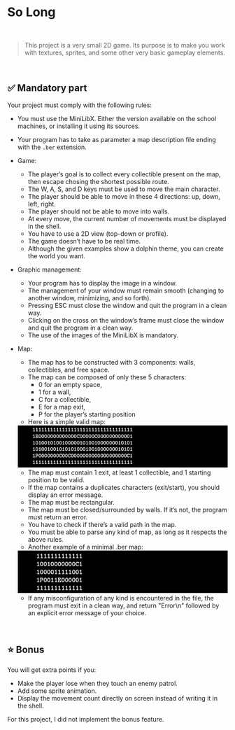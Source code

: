 # So Long
<br>

>This project is a very small 2D game. Its purpose is to make you work with textures, sprites, and some other very basic gameplay elements.
<br>


## ✅ Mandatory part

Your project must comply with the following rules:

- You must use the MiniLibX. Either the version available on the school machines, or installing it using its sources.
- Your program has to take as parameter a map description file ending with the `.ber` extension.
- Game:
	- The player’s goal is to collect every collectible present on the map, then escape chosing the shortest possible route.
	- The W, A, S, and D keys must be used to move the main character.
	- The player should be able to move in these 4 directions: up, down, left, right.
	- The player should not be able to move into walls.
	- At every move, the current number of movements must be displayed in the shell.
	- You have to use a 2D view (top-down or profile).
	- The game doesn’t have to be real time.
	- Although the given examples show a dolphin theme, you can create the world you want.
- Graphic management:
	- Your program has to display the image in a window.
	- The management of your window must remain smooth (changing to another window, minimizing, and so forth).
	- Pressing ESC must close the window and quit the program in a clean way.
	- Clicking on the cross on the window’s frame must close the window and quit the program in a clean way.
	- The use of the images of the MiniLibX is mandatory.
- Map:
	- The map has to be constructed with 3 components: walls, collectibles, and free space.
	- The map can be composed of only these 5 characters:
		- 0 for an empty space,
		- 1 for a wall,
		- C for a collectible,
		- E for a map exit,
		- P for the player’s starting position
	- Here is a simple valid map:
	
	<img src="./readme_img/map_ex01.jpg">
	<br>
	
	- The map must contain 1 exit, at least 1 collectible, and 1 starting position to be valid.
	- If the map contains a duplicates characters (exit/start), you should display an error message.
	- The map must be rectangular.
	- The map must be closed/surrounded by walls. If it’s not, the program must return an error.
	- You have to check if there’s a valid path in the map.
	- You must be able to parse any kind of map, as long as it respects the above rules.
	- Another example of a minimal .ber map:
	
	<img src="./readme_img/map_ex02.jpg">
	<br>

	- If any misconfiguration of any kind is encountered in the file, the program must exit in a clean way, and return "Error\n" followed by an explicit error message of your choice.

<br>

## ⭐ Bonus

You will get extra points if you:

- Make the player lose when they touch an enemy patrol.
- Add some sprite animation.
- Display the movement count directly on screen instead of writing it in the shell.

For this project, I did not implement the bonus feature.
